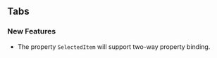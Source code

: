 ##  Tabs

###    New Features

- The property `SelectedItem` will support two-way property binding.
